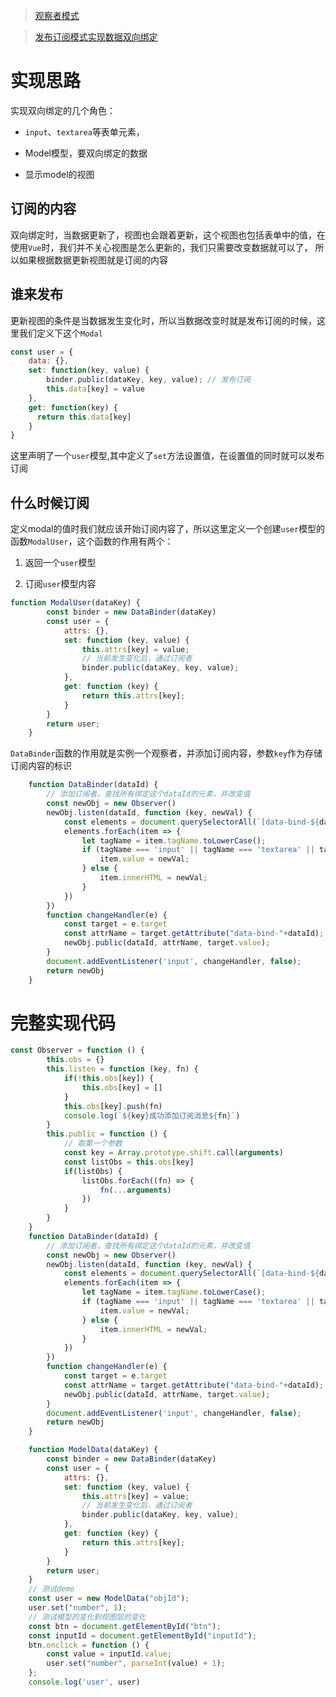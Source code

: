 > [观察者模式](http://67.209.187.128:3001/lanjz/Hello-Word/Front_End/%E5%B0%8F%E8%AE%A1/%E8%A7%82%E5%AF%9F%E8%80%85%E6%A8%A1%E5%BC%8F)

> [发布订阅模式实现数据双向绑定](https://github.com/colinrds/CNotes/wiki/%E5%8F%91%E5%B8%83%E8%AE%A2%E9%98%85%E6%A8%A1%E5%BC%8F%E5%AE%9E%E7%8E%B0%E6%95%B0%E6%8D%AE%E5%8F%8C%E5%90%91%E7%BB%91%E5%AE%9A)

# 实现思路

实现双向绑定的几个角色：

- `input`、`textarea`等表单元素，

- Model模型，要双向绑定的数据

- 显示model的视图

## 订阅的内容

双向绑定时，当数据更新了，视图也会跟着更新，这个视图也包括表单中的值，在使用`Vue`时，我们并不关心视图是怎么更新的，我们只需要改变数据就可以了，
所以如果根据数据更新视图就是订阅的内容

## 谁来发布

更新视图的条件是当数据发生变化时，所以当数据改变时就是发布订阅的时候，这里我们定义下这个`Modal`

```javascript
const user = {
	data: {},
	set: function(key, value) {
		binder.public(dataKey, key, value); // 发布订阅
	    this.data[key] = value
	},
	get: function(key) {
	  return this.data[key]
	}
}
```

这里声明了一个`user`模型,其中定义了`set`方法设置值，在设置值的同时就可以发布订阅

## 什么时候订阅

定义modal的值时我们就应该开始订阅内容了，所以这里定义一个创建`user`模型的函数`ModalUser`，这个函数的作用有两个：

1. 返回一个`user`模型

2. 订阅`user`模型内容

```javascript
function ModalUser(dataKey) {
		const binder = new DataBinder(dataKey)
        const user = {
			attrs: {},
			set: function (key, value) {
				this.attrs[key] = value;
				// 当前发生变化后，通过订阅者
				binder.public(dataKey, key, value);
			},
			get: function (key) {
				return this.attrs[key];
			}
        }
		return user;
	}
```

`DataBinder`函数的作用就是实例一个观察者，并添加订阅内容，参数`key`作为存储订阅内容的标识

```javascript
	function DataBinder(dataId) {
		// 添加订阅者，查找所有绑定这个dataId的元素，并改变值
        const newObj = new Observer()
		newObj.listen(dataId, function (key, newVal) {
			const elements = document.querySelectorAll(`[data-bind-${dataId}=${key}]`)
            elements.forEach(item => {
            	let tagName = item.tagName.toLowerCase();
				if (tagName === 'input' || tagName === 'textarea' || tagName === 'select') {
					item.value = newVal;
				} else {
					item.innerHTML = newVal;
				}
            })
		})
		function changeHandler(e) {
			const target = e.target
			const attrName = target.getAttribute("data-bind-"+dataId);
			newObj.public(dataId, attrName, target.value);
		}
		document.addEventListener('input', changeHandler, false);
        return newObj
	}
```

# 完整实现代码

```javascript
const Observer = function () {
        this.obs = {}
        this.listen = function (key, fn) {
        	if(!this.obs[key]) {
				this.obs[key] = []
            }
			this.obs[key].push(fn)
			console.log(`${key}成功添加订阅消息${fn}`)
		}
		this.public = function () {
			// 取第一个参数
			const key = Array.prototype.shift.call(arguments)
			const listObs = this.obs[key]
			if(listObs) {
				listObs.forEach((fn) => {
					fn(...arguments)
				})
			}
		}
	}
	function DataBinder(dataId) {
		// 添加订阅者，查找所有绑定这个dataId的元素，并改变值
        const newObj = new Observer()
		newObj.listen(dataId, function (key, newVal) {
			const elements = document.querySelectorAll(`[data-bind-${dataId}=${key}]`)
            elements.forEach(item => {
            	let tagName = item.tagName.toLowerCase();
				if (tagName === 'input' || tagName === 'textarea' || tagName === 'select') {
					item.value = newVal;
				} else {
					item.innerHTML = newVal;
				}
            })
		})
		function changeHandler(e) {
			const target = e.target
			const attrName = target.getAttribute("data-bind-"+dataId);
			newObj.public(dataId, attrName, target.value);
		}
		document.addEventListener('input', changeHandler, false);
        return newObj
	}

	function ModelData(dataKey) {
		const binder = new DataBinder(dataKey)
        const user = {
			attrs: {},
			set: function (key, value) {
				this.attrs[key] = value;
				// 当前发生变化后，通过订阅者
				binder.public(dataKey, key, value);
			},
			get: function (key) {
				return this.attrs[key];
			}
        }
		return user;
	}
	// 测试demo
	const user = new ModelData("objId");
	user.set("number", 1);
	// 测试模型的变化到视图层的变化
	const btn = document.getElementById("btn");
	const inputId = document.getElementById("inputId");
	btn.onclick = function () {
		const value = inputId.value;
		user.set("number", parseInt(value) + 1);
	};
	console.log('user', user)
```
